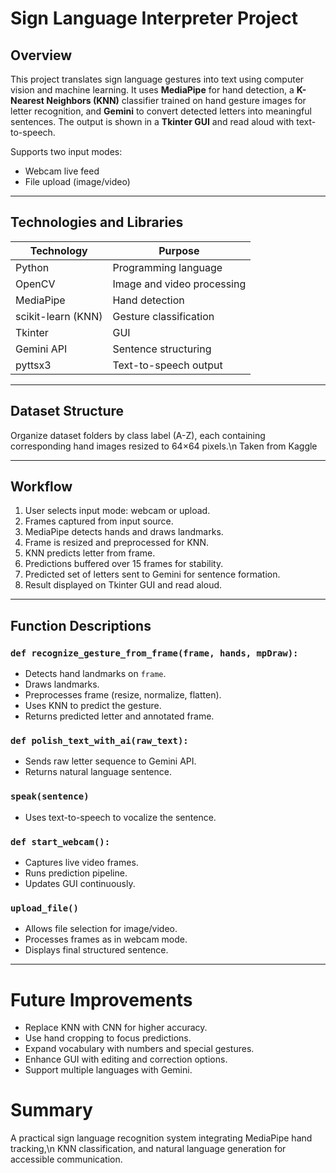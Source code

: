 # Sign Language Interpreter Project

## Overview

This project translates sign language gestures into text using computer vision and machine learning. It uses **MediaPipe** for hand detection, a **K-Nearest Neighbors (KNN)** classifier trained on hand gesture images for letter recognition, and **Gemini** to convert detected letters into meaningful sentences. The output is shown in a **Tkinter GUI** and read aloud with text-to-speech.

Supports two input modes:  
- Webcam live feed  
- File upload (image/video)

---

## Technologies and Libraries

| Technology          | Purpose                         |
|---------------------|--------------------------------|
| Python              | Programming language            |
| OpenCV              | Image and video processing      |
| MediaPipe           | Hand detection                  |
| scikit-learn (KNN)  | Gesture classification          |
| Tkinter             | GUI                            |
| Gemini API          | Sentence structuring            |
| pyttsx3             | Text-to-speech output          |

---

## Dataset Structure

Organize dataset folders by class label (A-Z), each containing corresponding hand images resized to 64×64 pixels.\n
Taken from Kaggle


---

## Workflow

1. User selects input mode: webcam or upload.
2. Frames captured from input source.
3. MediaPipe detects hands and draws landmarks.
4. Frame is resized and preprocessed for KNN.
5. KNN predicts letter from frame.
6. Predictions buffered over 15 frames for stability.
7. Predicted set of letters sent to Gemini for sentence formation.
8. Result displayed on Tkinter GUI and read aloud.

---

## Function Descriptions

### `def recognize_gesture_from_frame(frame, hands, mpDraw):`

- Detects hand landmarks on `frame`.
- Draws landmarks.
- Preprocesses frame (resize, normalize, flatten).
- Uses KNN to predict the gesture.
- Returns predicted letter and annotated frame.

### `def polish_text_with_ai(raw_text):`

- Sends raw letter sequence to Gemini API.
- Returns natural language sentence.

### `speak(sentence)`

- Uses text-to-speech to vocalize the sentence.

### `def start_webcam():`

- Captures live video frames.
- Runs prediction pipeline.
- Updates GUI continuously.

### `upload_file()`

- Allows file selection for image/video.
- Processes frames as in webcam mode.
- Displays final structured sentence.

---
# Future Improvements
- Replace KNN with CNN for higher accuracy.
- Use hand cropping to focus predictions.
- Expand vocabulary with numbers and special gestures.
- Enhance GUI with editing and correction options.
- Support multiple languages with Gemini.

# Summary
A practical sign language recognition system integrating MediaPipe hand tracking,\n
KNN classification, and natural language generation for accessible communication.



